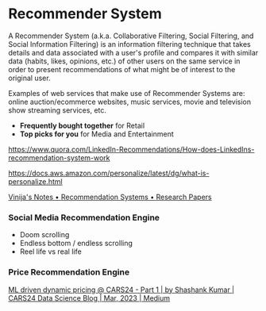 # Recommender System

A Recommender System (a.k.a. Collaborative Filtering, Social Filtering, and Social Information Filtering) is an information filtering technique that takes details and data associated with a user's profile and compares it with similar data (habits, likes, opinions, etc.) of other users on the same service in order to present recommendations of what might be of interest to the original user.

Examples of web services that make use of Recommender Systems are: online auction/ecommerce websites, music services, movie and television show streaming services, etc.

- **Frequently bought together** for Retail
- **Top picks for you** for Media and Entertainment

<https://www.quora.com/LinkedIn-Recommendations/How-does-LinkedIns-recommendation-system-work>

<https://docs.aws.amazon.com/personalize/latest/dg/what-is-personalize.html>

[Vinija's Notes • Recommendation Systems • Research Papers](https://vinija.ai/recsys/papers/)

### Social Media Recommendation Engine

- Doom scrolling
- Endless bottom / endless scrolling
- Reel life vs real life

### Price Recommendation Engine

[ML driven dynamic pricing @ CARS24 - Part 1 | by Shashank Kumar | CARS24 Data Science Blog | Mar, 2023 | Medium](https://medium.com/cars24-data-science-blog/how-cars24-uses-machine-learning-for-dynamic-pricing-of-used-cars-part-1-51fee52860d1)
